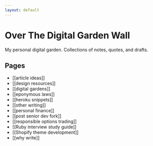 ```yaml
---
layout: default
---
```

# Over The Digital Garden Wall

My personal digital garden. Collections of notes, quotes, and drafts.

## Pages
* [[article ideas]]
* [[design resources]]
* [[digital gardens]]
* [[eponymous laws]]
* [[heroku snippets]]
* [[other writing]]
* [[personal finance]]
* [[post senior dev fork]]
* [[responsible options trading]]
* [[Ruby interview study guide]]
* [[Shopify theme development]]
* [[why write]]


